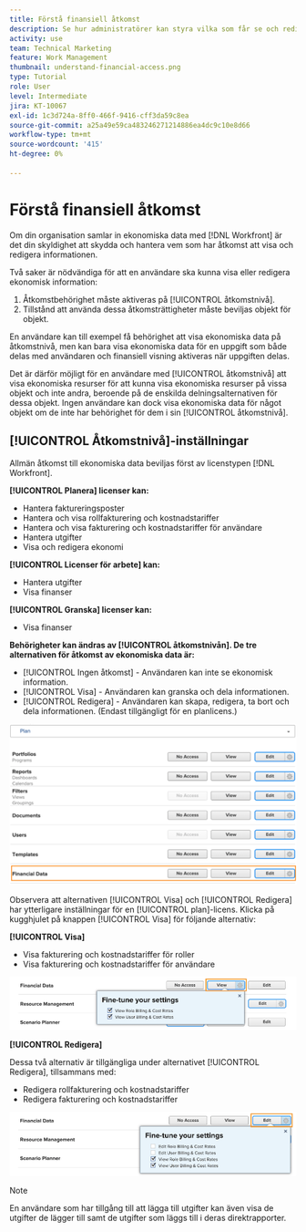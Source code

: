 ```yaml
---
title: Förstå finansiell åtkomst
description: Se hur administratörer kan styra vilka som får se och redigera den ekonomiska informationen i Workfront.
activity: use
team: Technical Marketing
feature: Work Management
thumbnail: understand-financial-access.png
type: Tutorial
role: User
level: Intermediate
jira: KT-10067
exl-id: 1c3d724a-8ff0-466f-9416-cff3da59c8ea
source-git-commit: a25a49e59ca483246271214886ea4dc9c10e8d66
workflow-type: tm+mt
source-wordcount: '415'
ht-degree: 0%

---
```


# Förstå finansiell åtkomst

Om din organisation samlar in ekonomiska data med [!DNL Workfront] är det din skyldighet att skydda och hantera vem som har åtkomst att visa och redigera informationen.

Två saker är nödvändiga för att en användare ska kunna visa eller redigera ekonomisk information:

1. Åtkomstbehörighet måste aktiveras på [!UICONTROL åtkomstnivå].
2. Tillstånd att använda dessa åtkomsträttigheter måste beviljas objekt för objekt.

En användare kan till exempel få behörighet att visa ekonomiska data på åtkomstnivå, men kan bara visa ekonomiska data för en uppgift som både delas med användaren och finansiell visning aktiveras när uppgiften delas.

Det är därför möjligt för en användare med [!UICONTROL åtkomstnivå] att visa ekonomiska resurser för att kunna visa ekonomiska resurser på vissa objekt och inte andra, beroende på de enskilda delningsalternativen för dessa objekt. Ingen användare kan dock visa ekonomiska data för något objekt om de inte har behörighet för dem i sin [!UICONTROL åtkomstnivå].

## [!UICONTROL Åtkomstnivå]-inställningar

Allmän åtkomst till ekonomiska data beviljas först av licenstypen [!DNL Workfront].

**[!UICONTROL Planera] licenser kan:**

* Hantera faktureringsposter
* Hantera och visa rollfakturering och kostnadstariffer
* Hantera och visa fakturering och kostnadstariffer för användare
* Hantera utgifter
* Visa och redigera ekonomi

**[!UICONTROL Licenser för arbete] kan:**

* Hantera utgifter
* Visa finanser

**[!UICONTROL Granska] licenser kan:**

* Visa finanser

**Behörigheter kan ändras av [!UICONTROL åtkomstnivån]. De tre alternativen för åtkomst av ekonomiska data är:**

* [!UICONTROL Ingen åtkomst] - Användaren kan inte se ekonomisk information.
* [!UICONTROL Visa] - Användaren kan granska och dela informationen.
* [!UICONTROL Redigera] - Användaren kan skapa, redigera, ta bort och dela informationen. (Endast tillgängligt för en planlicens.)

![En bild som visar allmänna alternativ för ekonomiska data på en åtkomstnivå](assets/setting-up-finances-8.png)

Observera att alternativen [!UICONTROL Visa] och [!UICONTROL Redigera] har ytterligare inställningar för en [!UICONTROL plan]-licens. Klicka på kugghjulet på knappen [!UICONTROL Visa] för följande alternativ:

**[!UICONTROL Visa]**

* Visa fakturering och kostnadstariffer för roller
* Visa fakturering och kostnadstariffer för användare

![En bild som visar visningsalternativ för ekonomiska data på en åtkomstnivå](assets/setting-up-finances-9.png)

**[!UICONTROL Redigera]**

Dessa två alternativ är tillgängliga under alternativet [!UICONTROL Redigera], tillsammans med:

* Redigera rollfakturering och kostnadstariffer
* Redigera fakturering och kostnadstariffer

![En bild som visar redigeringsalternativ för finansiella data på en åtkomstnivå](assets/setting-up-finances-10.png)

>[!NOTE]
>
>En användare som har tillgång till att lägga till utgifter kan även visa de utgifter de lägger till samt de utgifter som läggs till i deras direktrapporter.
